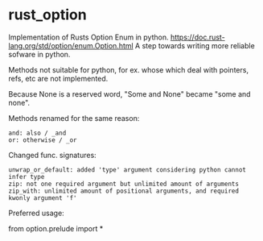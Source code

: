 # rust_option
Implementation of Rusts Option Enum in python. https://doc.rust-lang.org/std/option/enum.Option.html
A step towards writing more reliable sofware in python.

Methods not suitable for python, for ex. whose which deal with pointers, refs, etc are not implemented.

Because None is a reserved word, "Some and None" became "some and none".

Methods renamed for the same reason:

    and: also / _and
    or: otherwise / _or

Changed func. signatures:

    unwrap_or_default: added 'type' argument considering python cannot infer type
    zip: not one required argument but unlimited amount of arguments
    zip_with: unlimited amount of positional arguments, and required kwonly argument 'f'

Preferred usage:

from option.prelude import *
